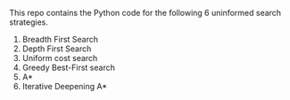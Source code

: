 This repo contains the Python code for the following 6 uninformed search strategies.
1. Breadth First Search
2. Depth First Search
3. Uniform cost search
4. Greedy Best-First search
5. A*
6. Iterative Deepening A*
